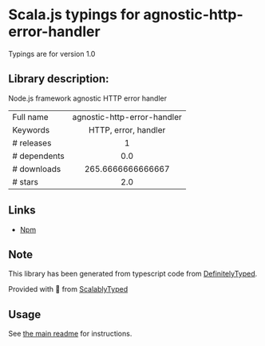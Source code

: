 
# Scala.js typings for agnostic-http-error-handler

Typings are for version 1.0

## Library description:
Node.js framework agnostic HTTP error handler

|                    |                 |
| ------------------ | :-------------: |
| Full name          | agnostic-http-error-handler |
| Keywords           | HTTP, error, handler |
| # releases         | 1 |
| # dependents       | 0.0 |
| # downloads        | 265.6666666666667 |
| # stars            | 2.0 |

## Links
- [Npm](https://www.npmjs.com/package/agnostic-http-error-handler)
    


## Note
This library has been generated from typescript code from [DefinitelyTyped](https://definitelytyped.org).

Provided with :purple_heart: from [ScalablyTyped](https://github.com/oyvindberg/ScalablyTyped)

## Usage
See [the main readme](../../readme.md) for instructions.


